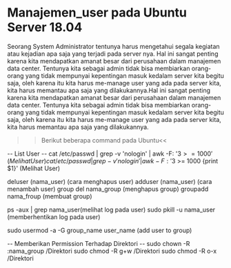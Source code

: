 # Manajemen_user pada Ubuntu Server 18.04
  Seorang System Administrator tentunya harus mengetahui segala kegiatan atau kejadian apa saja yang terjadi pada server nya. Hal 
  ini sangat penting karena kita mendapatkan amanat besar dari perusahaan dalam manajemen data center. Tentunya kita sebagai admin tidak 
  bisa membiarkan orang-orang yang tidak mempunyai kepentingan masuk kedalam server kita begitu saja, oleh karena itu kita harus 
  me-manage user yang ada pada server kita, kita harus memantau apa saja yang dilakukannya.Hal ini sangat penting karena kita 
  mendapatkan amanat besar dari perusahaan dalam manajemen data center. Tentunya kita sebagai admin tidak bisa membiarkan orang-orang 
  yang tidak mempunyai kepentingan masuk kedalam server kita begitu saja, oleh karena itu kita harus me-manage user yang ada pada 
  server kita, kita harus memantau apa saja yang dilakukannya.



>>Berikut beberapa command pada Ubuntu<<

-- List User --
cat /etc/passwd | grep -v 'nologin' | awk -F: '$3 >= 1000' (Melihat User)
cat /etc/passwd | grep -v 'nologin' | awk -F: '$3 >= 1000 {print $1}' (Melihat User)

deluser (nama_user) (cara menghapus user)
adduser (nama_user) (cara menambah user)
group del nama_group (menghapus group)
groupadd nama_froup (membuat group) 

ps -aux | grep nama_user(melihat log pada user)
sudo pkill -u nama_user (memberhentikan log pada user)

sudo usermod -a -G group_name user_name (add user to group)


-- Memberikan Permission Terhadap Direktori --
sudo chown -R :nama_group /Direktori
sudo chmod -R g+w /Direktori
sudo chmod -R o-x /Direktori
